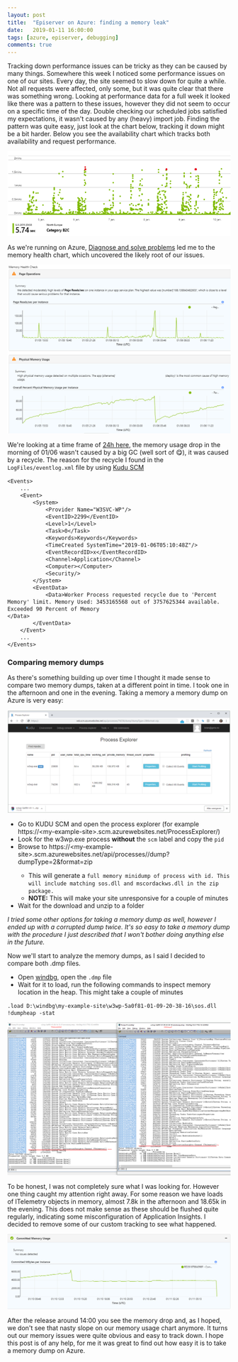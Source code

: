 ```yaml
---
layout: post
title:  "Episerver on Azure: finding a memory leak"
date:   2019-01-11 16:00:00
tags: [azure, episerver, debugging]
comments: true
---
```

Tracking down performance issues can be tricky as they can be caused by many things. Somewhere this week I noticed some performance issues on one of our sites. Every day, the site seemed to slow down for quite a while.
Not all requests were affected, only some, but it was quite clear that there was something wrong. Looking at performance data for a full week it looked like there was a pattern to these issues, however they did not seem to occur on a specific time of the day. Double checking our scheduled jobs satisfied my expectations, it wasn't caused by any (heavy) import job. Finding the pattern was quite easy, just look at the chart below, tracking it down might be a bit harder. Below you see the availability chart which tracks both availability and request performance.

<p class="centered-image">
	<img src="/assets/memory-leak/0.availability-chart.png" alt="Availability chart">
</p>

As we're running on Azure, [Diagnose and solve problems](https://blogs.msdn.microsoft.com/appserviceteam/2018/09/24/announcing-the-new-app-service-diagnostics-experience/) led me to the memory health chart, which uncovered the likely root of our issues.

<p class="centered-image">
	<img src="/assets/memory-leak/1.memory-health.png" alt="Memory health">
</p>

We're looking at a time frame of [24h here](https://plumbr.io/blog/memory-leaks/memory-leaks-fallacies-and-misconceptions), the memory usage drop in the morning of 01/06 wasn't caused by a big GC (well sort of 😋), it was caused by a recycle. The reason for the recycle I found in the `LogFiles/eventlog.xml` file by using [Kudu SCM](https://blogs.msdn.microsoft.com/benjaminperkins/2017/11/08/how-to-access-kudu-scm-for-an-azure-app-service-environment-ase/)

```
<Events>
    ...
    <Event>
        <System>
            <Provider Name="W3SVC-WP"/>
            <EventID>2299</EventID>
            <Level>1</Level>
            <Task>0</Task>
            <Keywords>Keywords</Keywords>
            <TimeCreated SystemTime="2019-01-06T05:10:48Z"/>
            <EventRecordID>x</EventRecordID>
            <Channel>Application</Channel>
            <Computer></Computer>
            <Security/>
        </System>
        <EventData>
            <Data>Worker Process requested recycle due to 'Percent Memory' limit. Memory Used: 3453165568 out of 3757625344 available. Exceeded 90 Percent of Memory 
</Data>
        </EventData>
    </Event>
    ...
</Events>
```

### Comparing memory dumps

As there's something building up over time I thought it made sense to compare two memory dumps, taken at a different point in time. I took one in the afternoon and one in the evening. Taking a memory a memory dump on Azure is very easy:

<p class="centered-image">
	<img src="/assets/memory-leak/kudu-memory-dump.png" alt="KUDU take a memory dump">
</p>

* Go to KUDU SCM and open the process explorer (for example https://\<my-example-site>.scm.azurewebsites.net/ProcessExplorer/)
* Look for the w3wp.exe process **without** the `scm` label and copy the `pid`
* Browse to https://\<my-example-site>.scm.azurewebsites.net/api/processes/<insert-pid-here>/dump?dumpType=2&format=zip
  * This will generate a `full memory minidump of process with id. This will include matching sos.dll and mscordackws.dll in the zip package.`
  * **NOTE:** This will make your site unresponsive for a couple of minutes
* Wait for the download and unzip to a folder

*I tried some other options for taking a memory dump as well, however I ended up with a corrupted dump twice. It's so easy to take a memory dump with the procedure I just described that I won't bother doing anything else in the future.*

Now we'll start to analyze the memory dumps, as I said I decided to compare both .dmp files.

* Open [windbg](https://docs.microsoft.com/en-us/windows-hardware/drivers/debugger/debugger-download-tools), open the `.dmp` file
* Wait for it to load, run the following commands to inspect memory location in the heap. This might take a couple of minutes

```
.load D:\windbg\my-example-site\w3wp-5a0f81-01-09-20-38-16\sos.dll
!dumpheap -stat
```

<p class="centered-image">
	<img src="/assets/memory-leak/memory-dumps.png" alt="Compare memory dumps">
</p>

To be honest, I was not completely sure what I was looking for. However one thing caught my attention right away. For some reason we have loads of ITelemetry objects in memory, almost 7.8k in the afternoon and 18.65k in the evening. This does not make sense as these should be flushed quite regularly, indicating some misconfiguration of Application Insights. I decided to remove some of our custom tracking to see what happened.

<p class="centered-image">
	<img src="/assets/memory-leak/2.memory-usage-after.png" alt="Memory usage after">
</p>

After the release around 14:00 you see the memory drop and, as I hoped, we don't see that nasty slope on our memory usage chart anymore. It turns out our memory issues were quite obvious and easy to track down. I hope this post is of any help, for me it was great to find out how easy it is to take a memory dump on Azure.
